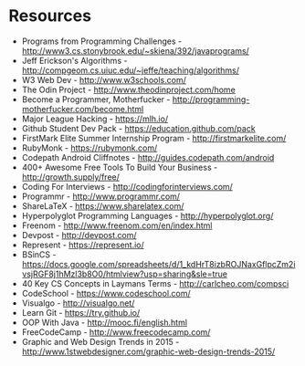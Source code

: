 

# Resources 

- Programs from Programming Challenges - http://www3.cs.stonybrook.edu/~skiena/392/javaprograms/
- Jeff Erickson's Algorithms - http://compgeom.cs.uiuc.edu/~jeffe/teaching/algorithms/
- W3 Web Dev - http://www.w3schools.com/
- The Odin Project - http://www.theodinproject.com/home
- Become a Programmer, Motherfucker - http://programming-motherfucker.com/become.html
- Major League Hacking - https://mlh.io/
- Github Student Dev Pack - https://education.github.com/pack
- FirstMark Elite Summer Internship Program - http://firstmarkelite.com/
- RubyMonk - https://rubymonk.com/
- Codepath Android Cliffnotes - http://guides.codepath.com/android
- 400+ Awesome Free Tools To Build Your Business - http://growth.supply/free/
- Coding For Interviews - http://codingforinterviews.com/
- Programmr - http://www.programmr.com/
- ShareLaTeX - https://www.sharelatex.com/
- Hyperpolyglot Programming Languages - http://hyperpolyglot.org/
- Freenom - http://www.freenom.com/en/index.html
- Devpost - http://devpost.com/
- Represent - https://represent.io/
- BSinCS - https://docs.google.com/spreadsheets/d/1_kdHrT8izbROJNaxGflpcZm2ivsjRGF8j1hMzl3b8O0/htmlview?usp=sharing&sle=true
- 40 Key CS Concepts in Laymans Terms - http://carlcheo.com/compsci
- CodeSchool - https://www.codeschool.com/
- Visualgo - http://visualgo.net/ 
- Learn Git - https://try.github.io/
- OOP With Java - http://mooc.fi/english.html
- FreeCodeCamp - http://www.freecodecamp.com/
- Graphic and Web Design Trends in 2015 - http://www.1stwebdesigner.com/graphic-web-design-trends-2015/


